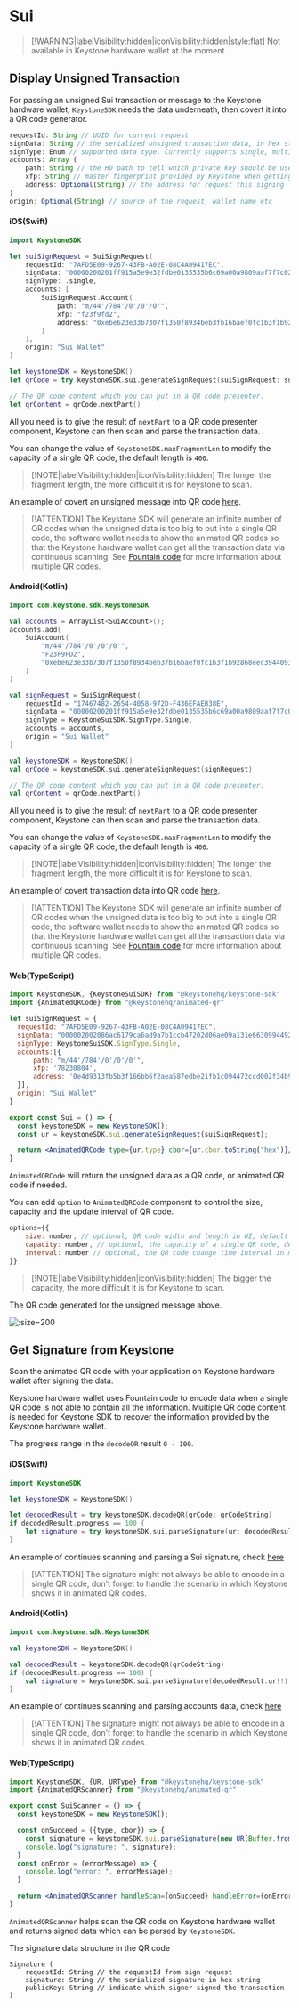 # Sui

> [!WARNING|labelVisibility:hidden|iconVisibility:hidden|style:flat]
> Not available in Keystone hardware wallet at the moment.

## Display Unsigned Transaction

For passing an unsigned Sui transaction or message to the Keystone hardware wallet,
`KeystoneSDK` needs the data underneath, then covert it into a QR code generator.

```js
requestId: String // UUID for current request
signData: String // the serialized unsigned transaction data, in hex string
signType: Enum // supported data type. Currently supports single, multi and message
accounts: Array (
    path: String // the HD path to tell which private key should be used to sign the data
    xfp: String // master fingerprint provided by Keystone when getting accounts
    address: Optional(String) // the address for request this signing
)
origin: Optional(String) // source of the request, wallet name etc
```

<!-- tabs:start -->

#### **iOS(Swift)**

```swift
import KeystoneSDK

let suiSignRequest = SuiSignRequest(
    requestId: "7AFD5E09-9267-43FB-A02E-08C4A09417EC",
    signData: "00000200201ff915a5e9e32fdbe0135535b6c69a00a9809aaf7f7c0275d3239ca79db20d6400081027000000000000020200010101000101020000010000ebe623e33b7307f1350f8934beb3fb16baef0fc1b3f1b92868eec3944093886901a2e3e42930675d9571a467eb5d4b22553c93ccb84e9097972e02c490b4e7a22ab73200000000000020176c4727433105da34209f04ac3f22e192a2573d7948cb2fabde7d13a7f4f149ebe623e33b7307f1350f8934beb3fb16baef0fc1b3f1b92868eec39440938869e803000000000000640000000000000000",
    signType: .single,
    accounts: [
        SuiSignRequest.Account(
            path: "m/44'/784'/0'/0'/0'",
            xfp: "f23f9fd2",
            address: "0xebe623e33b7307f1350f8934beb3fb16baef0fc1b3f1b92868eec39440938869"
        )
    ],
    origin: "Sui Wallet"
)

let keystoneSDK = KeystoneSDK()
let qrCode = try keystoneSDK.sui.generateSignRequest(suiSignRequest: suiSignRequest);

// The QR code content which you can put in a QR code presenter.
let qrContent = qrCode.nextPart()
```

All you need is to give the result of `nextPart` to a QR code presenter component,
Keystone can then scan and parse the transaction data.

You can change the value of `KeystoneSDK.maxFragmentLen` to modify the capacity of a single QR code, the default length is `400`.

> [!NOTE|labelVisibility:hidden|iconVisibility:hidden]
> The longer the fragment length, the more difficult it is for Keystone to scan.

An example of covert an unsigned message into QR code [here](https://github.com/KeystoneHQ/keystone-sdk-ios-demo/blob/master/keystone-sdk-ios-demo/SignTransaction/Sui.swift).

> [!ATTENTION]
> The Keystone SDK will generate an infinite number of QR codes when the unsigned data is too big to put into a single QR code,
> the software wallet needs to show the animated QR codes so that the Keystone hardware wallet can get all the transaction data via continuous scanning.
> See [Fountain code](https://en.wikipedia.org/wiki/Fountain_code) for more information about multiple QR codes.

#### **Android(Kotlin)**

```kotlin
import com.keystone.sdk.KeystoneSDK

val accounts = ArrayList<SuiAccount>();
accounts.add(
    SuiAccount(
        "m/44'/784'/0'/0'/0'",
        "F23F9FD2",
        "0xebe623e33b7307f1350f8934beb3fb16baef0fc1b3f1b92868eec39440938869"
    )
)

val signRequest = SuiSignRequest(
    requestId = "17467482-2654-4058-972D-F436EFAEB38E",
    signData = "00000200201ff915a5e9e32fdbe0135535b6c69a00a9809aaf7f7c0275d3239ca79db20d6400081027000000000000020200010101000101020000010000ebe623e33b7307f1350f8934beb3fb16baef0fc1b3f1b92868eec3944093886901a2e3e42930675d9571a467eb5d4b22553c93ccb84e9097972e02c490b4e7a22ab73200000000000020176c4727433105da34209f04ac3f22e192a2573d7948cb2fabde7d13a7f4f149ebe623e33b7307f1350f8934beb3fb16baef0fc1b3f1b92868eec39440938869e803000000000000640000000000000000",
    signType = KeystoneSuiSDK.SignType.Single,
    accounts = accounts,
    origin = "Sui Wallet"
)

val keystoneSDK = KeystoneSDK()
val qrCode = keystoneSDK.sui.generateSignRequest(signRequest)

// The QR code content which you can put in a QR code presenter.
val qrContent = qrCode.nextPart()
```

All you need is to give the result of `nextPart` to a QR code presenter component,
Keystone can then scan and parse the transaction data.

You can change the value of `KeystoneSDK.maxFragmentLen` to modify the capacity of a single QR code, the default length is `400`.

> [!NOTE|labelVisibility:hidden|iconVisibility:hidden]
> The longer the fragment length, the more difficult it is for Keystone to scan.

An example of covert transaction data into QR code [here](https://github.com/KeystoneHQ/keystone-sdk-android-demo/blob/master/app/src/main/kotlin/com/keystone/sdk/demo/PlayerFragment.kt).

> [!ATTENTION]
> The Keystone SDK will generate an infinite number of QR codes when the unsigned data is too big to put into a single QR code,
> the software wallet needs to show the animated QR codes so that the Keystone hardware wallet can get all the transaction data via continuous scanning.
> See [Fountain code](https://en.wikipedia.org/wiki/Fountain_code) for more information about multiple QR codes.

#### **Web(TypeScript)**

```jsx
import KeystoneSDK, {KeystoneSuiSDK} from "@keystonehq/keystone-sdk"
import {AnimatedQRCode} from "@keystonehq/animated-qr"

let suiSignRequest = {
  requestId: "7AFD5E09-9267-43FB-A02E-08C4A09417EC",
  signData: "000002002086ac6179ca6ad9a7b1ccb47202d06ae09a131e66309944922af9c73d3c203b66000810270000000000000202000101010001010200000100000e4d9313fb5b3f166bb6f2aea587edbe21fb1c094472ccd002f34b9d0633c71901d833a8eabc697a0b2e23740aca7be9b0b9e1560a39d2f390cf2534e94429f91ced0c00000000000020190ca0d64215ac63f50dbffa47563404182304e0c10ea30b5e4d671b7173a34c0e4d9313fb5b3f166bb6f2aea587edbe21fb1c094472ccd002f34b9d0633c719e803000000000000640000000000000000",
  signType: KeystoneSuiSDK.SignType.Single,
  accounts:[{
      path: "m/44'/784'/0'/0'/0'",
      xfp: '78230804',
      address: '0e4d9313fb5b3f166bb6f2aea587edbe21fb1c094472ccd002f34b9d0633c719'
  }],
  origin: "Sui Wallet"
}

export const Sui = () => {
  const keystoneSDK = new KeystoneSDK();
  const ur = keystoneSDK.sui.generateSignRequest(suiSignRequest);

  return <AnimatedQRCode type={ur.type} cbor={ur.cbor.toString("hex")}/>
}
```

`AnimatedQRCode` will return the unsigned data as a QR code, or animated QR code if needed.

You can add `option` to `AnimatedQRCode` component to control the size, capacity and the update interval of QR code.
```jsx
options={{
    size: number, // optional, QR code width and length in UI, default 180px
    capacity: number, // optional, the capacity of a single QR code, default 400 bytes per image
    interval: number // optional, the QR code change time interval in mill seconds for animated QR code, default 100ms
}}
```
> [!NOTE|labelVisibility:hidden|iconVisibility:hidden]
> The bigger the capacity, the more difficult it is for Keystone to scan.

<!-- tabs:end -->

The QR code generated for the unsigned message above.

![](/_media/sign-sui-single.png ':size=200')

## Get Signature from Keystone

Scan the animated QR code with your application on Keystone hardware wallet after signing the data.

Keystone hardware wallet uses Fountain code to encode data when a single QR code is not able to contain all the information.
Multiple QR code content is needed for Keystone SDK to recover the information provided by the Keystone hardware wallet.

The progress range in the `decodeQR` result `0 - 100`.

<!-- tabs:start -->

#### **iOS(Swift)**

```swift
import KeystoneSDK

let keystoneSDK = KeystoneSDK()

let decodedResult = try keystoneSDK.decodeQR(qrCode: qrCodeString)
if decodedResult.progress == 100 {
    let signature = try keystoneSDK.sui.parseSignature(ur: decodedResult.ur!)
}
```
An example of continues scanning and parsing a Sui signature, check [here](https://github.com/KeystoneHQ/keystone-sdk-ios-demo/blob/master/keystone-sdk-ios-demo/SignTransaction/Sui.swift)

> [!ATTENTION]
> The signature might not always be able to encode in a single QR code,
> don't forget to handle the scenario in which Keystone shows it in animated QR codes.

#### **Android(Kotlin)**

```kotlin
import com.keystone.sdk.KeystoneSDK

val keystoneSDK = KeystoneSDK()

val decodedResult = keystoneSDK.decodeQR(qrCodeString)
if (decodedResult.progress == 100) {
    val signature = keystoneSDK.sui.parseSignature(decodedResult.ur!!)
}
```
An example of continues scanning and parsing accounts data, check [here](https://github.com/KeystoneHQ/keystone-sdk-android-demo/blob/master/app/src/main/kotlin/com/keystone/sdk/demo/ScannerFragment.kt)

> [!ATTENTION]
> The signature might not always be able to encode in a single QR code,
> don't forget to handle the scenario in which Keystone shows it in animated QR codes.

#### **Web(TypeScript)**

```jsx
import KeystoneSDK, {UR, URType} from "@keystonehq/keystone-sdk"
import {AnimatedQRScanner} from "@keystonehq/animated-qr"

export const SuiScanner = () => {
  const keystoneSDK = new KeystoneSDK();

  const onSucceed = ({type, cbor}) => {
    const signature = keystoneSDK.sui.parseSignature(new UR(Buffer.from(cbor, "hex"), type))
    console.log("signature: ", signature);
  }
  const onError = (errorMessage) => {
    console.log("error: ", errorMessage);
  }

  return <AnimatedQRScanner handleScan={onSucceed} handleError={onError} urTypes={[URType.SuiSignature]} />
}
```

`AnimatedQRScanner` helps scan the QR code on Keystone hardware wallet and returns signed data which can be parsed by `KeystoneSDK`.

<!-- tabs:end -->

The signature data structure in the QR code
```
Signature (
    requestId: String // the requestId from sign request
    signature: String // the serialized signature in hex string
    publicKey: String // indicate which signer signed the transaction
)
```
